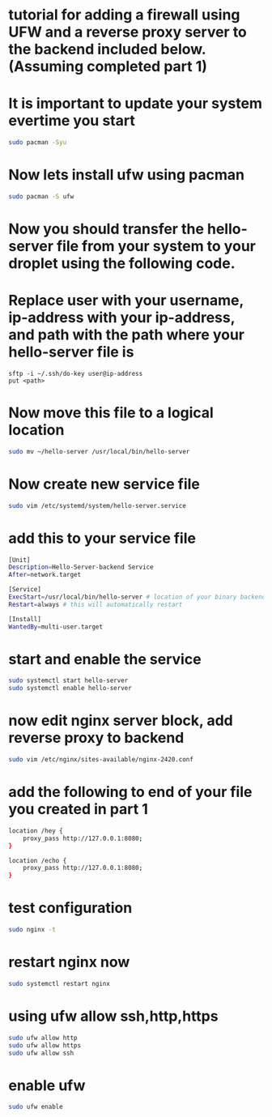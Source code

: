 # tutorial for adding a firewall using UFW and a reverse proxy server to the backend included below.(Assuming completed part 1)

# It is important to update your system evertime you start
```bash
sudo pacman -Syu
```

# Now lets install ufw using pacman
```bash
sudo pacman -S ufw
```

# Now you should transfer the hello-server file from your system to your droplet using the following code.
# Replace user with your username, ip-address with your ip-address, and path with the path where your hello-server file is
```
sftp -i ~/.ssh/do-key user@ip-address
put <path>
```

# Now move this file to a logical location
```bash
sudo mv ~/hello-server /usr/local/bin/hello-server
```

# Now create new service file
```bash
sudo vim /etc/systemd/system/hello-server.service
```

# add this to your service file
```bash
[Unit]
Description=Hello-Server-backend Service
After=network.target

[Service]
ExecStart=/usr/local/bin/hello-server # location of your binary backend file
Restart=always # this will automatically restart

[Install]
WantedBy=multi-user.target
```

# start and enable the service
```bash
sudo systemctl start hello-server
sudo systemctl enable hello-server
```

# now edit nginx server block, add reverse proxy to backend
```bash
sudo vim /etc/nginx/sites-available/nginx-2420.conf
```
# add the following to end of your file you created in part 1
```bash
location /hey {
    proxy_pass http://127.0.0.1:8080;
}

location /echo {
    proxy_pass http://127.0.0.1:8080;
}
```

# test configuration 
```bash
sudo nginx -t
```
# restart nginx now
```bash
sudo systemctl restart nginx
```

# using ufw allow ssh,http,https
```bash
sudo ufw allow http
sudo ufw allow https
sudo ufw allow ssh
```

# enable ufw
```bash
sudo ufw enable
```



